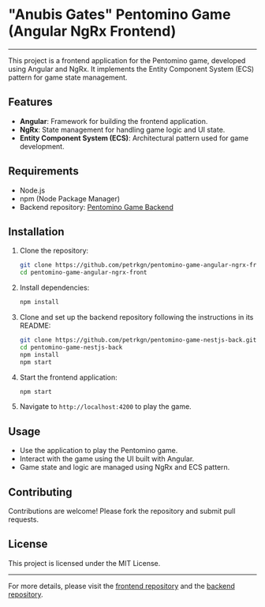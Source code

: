 # "Anubis Gates" Pentomino Game (Angular NgRx Frontend)

---

This project is a frontend application for the Pentomino game, developed using Angular and NgRx. It implements the Entity Component System (ECS) pattern for game state management.

## Features

- **Angular**: Framework for building the frontend application.
- **NgRx**: State management for handling game logic and UI state.
- **Entity Component System (ECS)**: Architectural pattern used for game development.

## Requirements

- Node.js
- npm (Node Package Manager)
- Backend repository: [Pentomino Game Backend](https://github.com/petrkgn/pentomino-game-nestjs-back)

## Installation

1. Clone the repository:

   ```bash
   git clone https://github.com/petrkgn/pentomino-game-angular-ngrx-front.git
   cd pentomino-game-angular-ngrx-front
   ```

2. Install dependencies:

   ```bash
   npm install
   ```

3. Clone and set up the backend repository following the instructions in its README:

   ```bash
   git clone https://github.com/petrkgn/pentomino-game-nestjs-back.git
   cd pentomino-game-nestjs-back
   npm install
   npm start
   ```

4. Start the frontend application:

   ```bash
   npm start
   ```

5. Navigate to `http://localhost:4200` to play the game.

## Usage

- Use the application to play the Pentomino game.
- Interact with the game using the UI built with Angular.
- Game state and logic are managed using NgRx and ECS pattern.

## Contributing

Contributions are welcome! Please fork the repository and submit pull requests.

## License

This project is licensed under the MIT License.

---

For more details, please visit the [frontend repository](https://github.com/petrkgn/pentomino-game-angular-ngrx-front) and the [backend repository](https://github.com/petrkgn/pentomino-game-nestjs-back).
